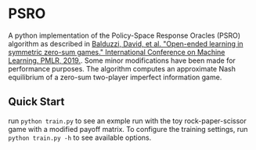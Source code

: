 # PSRO

A python implementation of the Policy-Space Response Oracles (PSRO) algorithm as described in [Balduzzi, David, et al. "Open-ended learning in symmetric zero-sum games." International Conference on Machine Learning. PMLR, 2019.](https://arxiv.org/abs/1901.08106). Some minor modifications have been made for performance purposes. The algorithm computes an approximate Nash equilibrium of a zero-sum two-player imperfect information game.

## Quick Start
run `python train.py` to see an exmple run with the toy rock-paper-scissor game with a modified payoff matrix. To configure the training settings, run `python train.py -h` to see available options.
